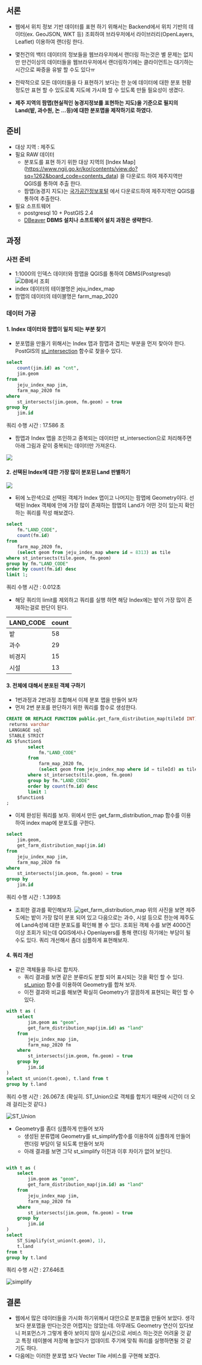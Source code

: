 ## 서론
>
- 웹에서 위치 정보 기반 데이터를 표현 하기 위해서는 Backend에서 위치 기반의 데이터(ex. GeoJSON, WKT 등) 조회하여 브라우저에서 라이브러리(OpenLayers, Leaflet) 이용하여 랜더링 한다.
- 몇천건의 백터 데이터의 정보들을 웹브라우저에서 랜더링 하는것은 별 문제는 없지만 만건이상의 데이터들을 웹브라우저에서 랜더링하기에는 클라이언트는 대기하는 시간으로 짜증을 유발 할 수도 있다ㅠ
- 전략적으로 모든 데이터들을 다 표현하기 보다는 한 눈에 데이터에 대한 분포 현황 정도만 표현 할 수 있도로록 지도에 가시화 할 수 있도록 만들 필요성이 생겼다.

- **제주 지역의 팜맵(현실적인 농경지정보를 표현하는 지도)을 기준으로 필지의 Land(밭, 과수원, 논 ...등)에 대한 분포맵을 제작하기로 하였다.**

## 준비
- 대상 지역 : 제주도
- 필요 RAW 데이터
	- 분포도를 표현 하기 위한 대상 지역의 [Index Map] (https://www.ngii.go.kr/kor/contents/view.do?sq=1262&board_code=contents_data) 을 다운로드 하여 제주지역만 QGIS를 통하여 추출 한다.
	- 팜맵(농경지 지도)는 [국가공간정보포털](http://data.nsdi.go.kr/dataset/20210707ds00001) 에서 다운로드하여 제주지역만 QGIS를 통하여 추출한다.
- 필요 소프트웨어
	- postgresql 10 + PostGIS 2.4
	- [DBeaver](https://dbeaver.io/)
**DBMS 설치나 소프트웨어 설치 과정은 생략한다.**    
 
 
## 과정
### 사전 준비
- 1:1000의 인덱스 데이터와 팜맵을 QGIS를 통하여 DBMS(Postgresql)
![DB에서 조회](https://images.velog.io/images/hong-brother/post/2c046bc9-efad-45e4-91aa-393619bf4f67/%E1%84%89%E1%85%B3%E1%84%8F%E1%85%B3%E1%84%85%E1%85%B5%E1%86%AB%E1%84%89%E1%85%A3%E1%86%BA%202022-02-05%20%E1%84%8B%E1%85%A9%E1%84%92%E1%85%AE%209.50.10.png)
- index 데이터의 테이블명은 jeju_index_map
- 팜맵의 데이터의 테이블명은 farm_map_2020 

### 데이터 가공
#### 1. Index 데이터와 팜맵이 일치 되는 부분 찾기
- 분포맵을 만들기 위해서는 Index 맵과 팜맵과 겹치는 부분을 먼저 찾아야 한다. PostGIS의 [st_intersection](https://postgis.net/docs/ST_Intersection.html) 함수로 찾을수 있다.

```sql
select 
	count(jim.id) as "cnt",
	jim.geom
from
	jeju_index_map jim,
	farm_map_2020 fm 
where
	st_intersects(jim.geom, fm.geom) = true
group by 
	jim.id
```
쿼리 수행 시간 : 17.586 초

- 팜맵과 Index 맵을 조인하고 중복되는 데이터만 st_intersection으로 처리해주면 아래 그림과 같이 중복되는 데이터만 가져온다.

![](https://images.velog.io/images/hong-brother/post/59ec8654-1373-42dc-9bca-85f62a3a9a41/%E1%84%89%E1%85%B3%E1%84%8F%E1%85%B3%E1%84%85%E1%85%B5%E1%86%AB%E1%84%89%E1%85%A3%E1%86%BA%202022-02-06%20%E1%84%8B%E1%85%A9%E1%84%8C%E1%85%A5%E1%86%AB%201.22.45.png)

#### 2. 선택된 Index에 대한 가장 많이 분포된 Land 판별하기
![](https://images.velog.io/images/hong-brother/post/88a26deb-b726-4b46-a14d-6d4d179d3cc3/%E1%84%89%E1%85%B3%E1%84%8F%E1%85%B3%E1%84%85%E1%85%B5%E1%86%AB%E1%84%89%E1%85%A3%E1%86%BA%202022-02-05%20%E1%84%8B%E1%85%A9%E1%84%92%E1%85%AE%2010.31.44.png)
- 뒤에 노란색으로 선택된 객체가 Index 맵이고 나머지는 팜맵에 Geometry이다.
선택된 Index 객체에 안에 가장  많이 존재하는 팜맵의 Land가 어떤 것이 있는지 확인 하는 쿼리를 작성 해보겠다.

``` sql
select
	fm."LAND_CODE",
	count(fm.id)  
from
	farm_map_2020 fm,
	(select geom from jeju_index_map where id = 8313) as tile
where st_intersects(tile.geom, fm.geom)
group by fm."LAND_CODE"
order by count(fm.id) desc
limit 1;
```
쿼리 수행 시간 : 0.012초
- 해당 쿼리의 limit를 제외하고 쿼리를 실행 하면 해당 Index에는 밭이 가장 많이 존재하는걸로 판단이 된다.

|LAND_CODE|count|
|---------|-----|
|밭        |   58|
|과수       |   29|
|비경지      |   15|
|시설       |   13|

#### 3. 전체에 대해서 분포된 객체 구하기
- 1번과정과 2번과정 조합해서 이제 분포 맵을 만들어 보자
- 먼저 2번 분포를 판단하기 위한 쿼리를 함수로 생성한다.

```sql
CREATE OR REPLACE FUNCTION public.get_farm_distribution_map(tileId INT)
 returns varchar
 LANGUAGE sql
 STABLE STRICT
AS $function$
		select
			fm."LAND_CODE"
		from
			farm_map_2020 fm,
			(select geom from jeju_index_map where id = tileId) as tile
		where st_intersects(tile.geom, fm.geom)
		group by fm."LAND_CODE"
		order by count(fm.id) desc
		limit 1
	$function$
;
```

- 이제 완성된 쿼리를 보자. 위에서 만든 get_farm_distribution_map 함수를 이용하여 index map에 분포도를 구한다.
```sql
select
	jim.geom,
	get_farm_distribution_map(jim.id)
from
	jeju_index_map jim,
	farm_map_2020 fm 
where
	st_intersects(jim.geom, fm.geom) = true
group by 
	jim.id
```
쿼리 수행 시간 : 1.399초

- 조회한 결과를 확인해보자.
![get_farm_distribution_map](https://images.velog.io/images/hong-brother/post/b872ed05-54a7-4404-8a5b-acbc43a775a5/%E1%84%89%E1%85%B3%E1%84%8F%E1%85%B3%E1%84%85%E1%85%B5%E1%86%AB%E1%84%89%E1%85%A3%E1%86%BA%202022-02-05%20%E1%84%8B%E1%85%A9%E1%84%92%E1%85%AE%2011.12.53.png)
위의 사진을 보면 제주도에는 밭이 가장 많이 분포 되어 있고 다음으로는 과수, 시설 등으로 한눈에 제주도에 Land속성에 대한 분포도를 확인해 볼 수 있다. 
조회된 객체 수를 보면 4000건 이상 조회가 되는데 QGIS에서나 Openlayers를 통해 랜더링 하기에는 부담이 될 수도 있다. 쿼리 개선해서 좀더 심플하게 표현해보자.

#### 4. 쿼리 개선
- 같은 객체들을 하나로 합치자.
	- 쿼리 결과를 보면 같은 분류라도 분할 되어 표시되는 것을 확인 할 수 있다. [st_union](https://postgis.net/docs/ST_Union.html) 함수를 이용하여 Geometry를 합쳐 보자.
    - 이전 결과와 비교를 해보면 확실히 Geometry가 깔끔하게 표현되는 확인 할 수 있다.
    
```sql
with t as (
	select
		jim.geom as "geom",
		get_farm_distribution_map(jim.id) as "land"
	from
		jeju_index_map jim,
		farm_map_2020 fm 
	where
		st_intersects(jim.geom, fm.geom) = true
	group by 
		jim.id
)
select st_union(t.geom), t.land from t 
group by t.land
```
쿼리 수행 시간 : 26.067초 (확실히. ST_Union으로 객체를 합치기 때문에 시간이 더 오래 걸리는것 같다.)

![ST_Union](https://images.velog.io/images/hong-brother/post/8cd2f403-a78a-4386-89d8-3925536d71e2/%E1%84%89%E1%85%B3%E1%84%8F%E1%85%B3%E1%84%85%E1%85%B5%E1%86%AB%E1%84%89%E1%85%A3%E1%86%BA%202022-02-05%20%E1%84%8B%E1%85%A9%E1%84%92%E1%85%AE%2011.51.17.png)
- Geometry를 좀더 심플하게 만들어 보자
	- 생성된 분류맵에 Geometry를 st_simplify함수를 이용하여 심플하게 만들어 랜더링 부담이 덜 되도록 만들어 보자
    - 아래 결과를 보면 그닥 st_simplify 이전과 이후 차이가 없어 보인다.
```sql

with t as (
	select
		jim.geom as "geom",
		get_farm_distribution_map(jim.id) as "land"
	from
		jeju_index_map jim,
		farm_map_2020 fm 
	where
		st_intersects(jim.geom, fm.geom) = true
	group by 
		jim.id
)
select 
	ST_Simplify(st_union(t.geom), 1), 
	t.land 
from t 
group by t.land
```
쿼리 수행 시간 : 27.646초

![simplify](https://images.velog.io/images/hong-brother/post/f9bc33b0-7c40-419f-9d64-f61c36087252/%E1%84%89%E1%85%B3%E1%84%8F%E1%85%B3%E1%84%85%E1%85%B5%E1%86%AB%E1%84%89%E1%85%A3%E1%86%BA%202022-02-06%20%E1%84%8B%E1%85%A9%E1%84%8C%E1%85%A5%E1%86%AB%2012.03.45.png)


## 결론
- 웹에서 많은 데이터들을 가시화 하기위해서 대안으로 분포맵을 만들어 보았다. 
생각보다 분포맵을 만다는것은 어렵지는 않았는데. 아무래도 Geometry 연산이 있다보니 퍼포먼스가 그렇게 좋아 보이지 않아 실시간으로 서비스 하는것은 어려울 것 같고 특정 테이블에 저장해 놓았다가 업데이트 주기에 맞춰 쿼리를 실행하면될 것 같기도 하다.
- 다음에는 이러한 분포맵 보다 Vecter Tile 서비스를 구현해 보겠다.
